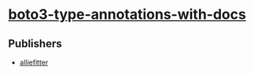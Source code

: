 # [boto3-type-annotations-with-docs](https://pypi.org/project/boto3-type-annotations-with-docs)



## Publishers
- [alliefitter](https://pypi.org/user/alliefitter)

